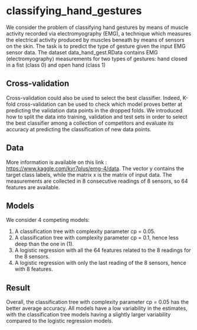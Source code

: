 # classifying_hand_gestures
We consider the problem of classifying hand gestures by means of muscle activity recorded via electromyography
(EMG), a technique which measures the electrical activity produced by muscles beneath by means of sensors on the
skin. The task is to predict the type of gesture given the input EMG sensor data. The dataset data_hand_gest.RData contains EMG (electromyography) measurements for two types of gestures: hand closed in a fist (class 0) and open hand (class 1)

## Cross-validation 
Cross-validation could also be used to select the best classifier. Indeed, K-fold cross-validation can be used to check
which model proves better at predicting the validation data points in the dropped folds. We introduced how to split the data into training, 
validation and test sets in order to select the best classifier among a collection of competitors and evaluate its accuracy at predicting the classification of new data points.

## Data 
More information is available on this link : https://www.kaggle.com/kyr7plus/emg-4/data.
The vector y contains the target class labels, while the matrix x is the matrix of input data. The measurements are
collected in 8 consecutive readings of 8 sensors, so 64 features are available.

## Models 
We consider 4 competing models:
1. A classification tree with complexity parameter cp = 0.05.
2. A classification tree with complexity parameter cp = 0.1, hence less deep than the one in (1).
3. A logistic regression with all the 64 features related to the 8 readings for the 8 sensors.
4. A logistic regression with only the last reading of the 8 sensors, hence with 8 features.

## Result


Overall, the classification tree with complexity parameter cp = 0.05 has the better average accuracy. All models have
a low variability in the estimates, with the classification tree models having a slightly larger variability compared to
the logistic regression models.
